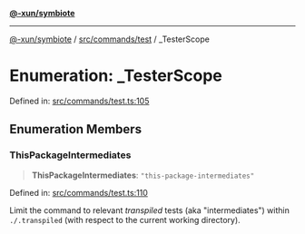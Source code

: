[**@-xun/symbiote**](../../../../README.md)

***

[@-xun/symbiote](../../../../README.md) / [src/commands/test](../README.md) / \_TesterScope

# Enumeration: \_TesterScope

Defined in: [src/commands/test.ts:105](https://github.com/Xunnamius/symbiote/blob/45a95680565f7437367edb2f8cc44a33e7541aa0/src/commands/test.ts#L105)

## Enumeration Members

### ThisPackageIntermediates

> **ThisPackageIntermediates**: `"this-package-intermediates"`

Defined in: [src/commands/test.ts:110](https://github.com/Xunnamius/symbiote/blob/45a95680565f7437367edb2f8cc44a33e7541aa0/src/commands/test.ts#L110)

Limit the command to relevant _transpiled_ tests (aka "intermediates")
within `./.transpiled` (with respect to the current working directory).
